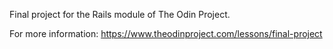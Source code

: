 Final project for the Rails module of The Odin Project.

For more information: https://www.theodinproject.com/lessons/final-project